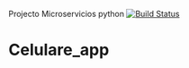 
Projecto Microservicios python
[![Build Status](https://travis-ci.org/joseluis0011/Celulare_app.svg?branch=master)](https://travis-ci.org/joseluis0011/Celulare_app)
# Celulare_app
